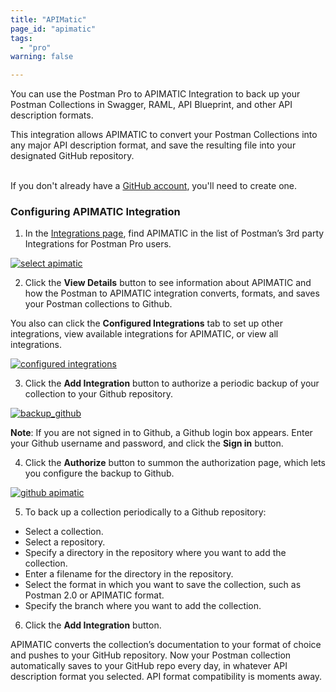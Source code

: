 ```yaml
---
title: "APIMatic"
page_id: "apimatic"
tags: 
  - "pro"
warning: false

---
```


You can use the Postman Pro to APIMATIC Integration to back up your Postman Collections in Swagger, RAML, API Blueprint, and other API description formats. <br>

This integration allows APIMATIC to convert your Postman Collections into any major API description format, and save the resulting file into your designated GitHub repository. <br> 

If you don't already have a [GitHub account](https://github.com/), you'll need to create one.


### Configuring APIMATIC Integration

1. In the [Integrations page]({{site.pm.gs}}/dashboard/integrations), find APIMATIC in the list of Postman’s 3rd party Integrations for Postman Pro users.

[![select apimatic](https://s3.amazonaws.com/postman-static-getpostman-com/postman-docs/integrations_APImatic.png)](https://s3.amazonaws.com/postman-static-getpostman-com/postman-docs/integrations_APImatic.png)

<ol start="2">
  <li>Click the <b>View Details</b> button to see information about APIMATIC and how the Postman to APIMATIC integration converts, formats, and saves your Postman collections to Github. 
</li>
</ol>

You also can click the **Configured Integrations** tab to set up other integrations, view available integrations for APIMATIC, or view all integrations.

[![configured integrations](https://s3.amazonaws.com/postman-static-getpostman-com/postman-docs/integrations-apimatic-conf-integr.png)](https://s3.amazonaws.com/postman-static-getpostman-com/postman-docs/integrations-apimatic-conf-integr.png)

<ol start="3">
  <li>Click the <b>Add Integration</b> button to authorize a periodic backup of your collection to your Github repository. 
</li>
</ol>

[![backup_github](https://s3.amazonaws.com/postman-static-getpostman-com/postman-docs/integrations_APImatic_backup_Github2.png)](https://s3.amazonaws.com/postman-static-getpostman-com/postman-docs/integrations_APImatic_backup_Github2.png)

**Note**: If you are not signed in to Github, a Github login box appears. Enter your Github username and password, and click the **Sign in** button.

<ol start="4">
  <li>Click the <b>Authorize</b> button to summon the authorization page, which lets you configure the backup to Github. 
</li>
</ol>

[![github apimatic](https://s3.amazonaws.com/postman-static-getpostman-com/postman-docs/integrations-github-authorized1.png)](https://s3.amazonaws.com/postman-static-getpostman-com/postman-docs/integrations-github-authorized1.png)

<ol start="5">
  <li>To back up a collection periodically to a Github repository: 
</li>
</ol>

* Select a collection.
* Select a repository.
* Specify a directory in the repository where you want to add the collection.
* Enter a filename for the directory in the repository.
* Select the format in which you want to save the collection, such as Postman 2.0 or APIMATIC format.
* Specify the branch where you want to add the collection.

<ol start="6">
  <li>Click the <b>Add Integration</b> button. 
</li>
</ol>

APIMATIC converts the collection’s documentation to your format of choice and pushes to your GitHub repository.  Now your Postman collection automatically saves to your GitHub repo every day, in whatever API description format you selected.  API format compatibility is moments away.
